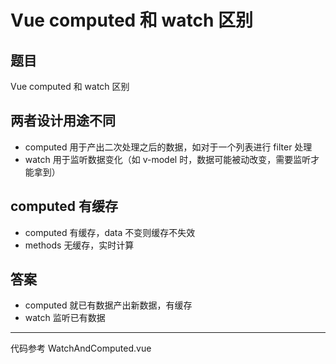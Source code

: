 # Vue computed 和 watch 区别

## 题目

Vue computed 和 watch 区别

## 两者设计用途不同

- computed 用于产出二次处理之后的数据，如对于一个列表进行 filter 处理
- watch 用于监听数据变化（如 v-model 时，数据可能被动改变，需要监听才能拿到）

## computed 有缓存

- computed 有缓存，data 不变则缓存不失效
- methods 无缓存，实时计算

## 答案

- computed 就已有数据产出新数据，有缓存
- watch 监听已有数据

---

代码参考 WatchAndComputed.vue
